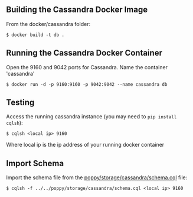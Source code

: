 Building the Cassandra Docker Image
--------------------------------------

From the docker/cassandra folder:

    $ docker build -t db .




Running the Cassandra Docker Container
--------------------------------------

Open the 9160 and 9042 ports for Cassandra.
Name the container 'cassandra'

    $ docker run -d -p 9160:9160 -p 9042:9042 --name cassandra db


Testing
--------

Access the running cassandra instance (you may need to ``pip install cqlsh``):

    $ cqlsh <local ip> 9160

Where local ip is the ip address of your running docker container


Import Schema
---------------

Import the schema file from the [poppy/storage/cassandra/schema.cql](../poppy/storage/cassandra/schema.cql) file:

    $ cqlsh -f ../../poppy/storage/cassandra/schema.cql <local ip> 9160
